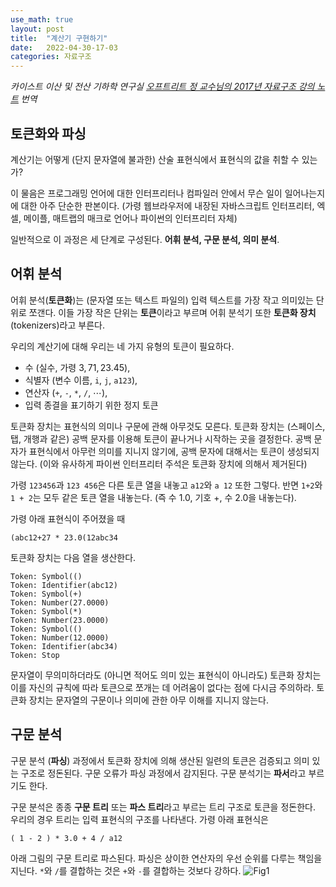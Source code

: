 ```yaml
---
use_math: true
layout: post
title:  "계산기 구현하기"
date:   2022-04-30-17-03
categories: 자료구조
---
```

*카이스트 이산 및 전산 기하학 연구실 [오프트리트 정 교수님의 2017년 자료구조 강의 노트](https://otfried.org/courses/cs206/) 번역*
## 토큰화와 파싱
계산기는 어떻게 (단지 문자열에 불과한) 산술 표현식에서 표현식의 값을 취할 수 있는가? 

이 물음은 프로그래밍 언어에 대한 인터프리터나 컴파일러 안에서 무슨 일이 일어나는지에 대한 아주 단순한 판본이다. (가령 웹브라우저에 내장된 자바스크립트 인터프리터, 엑셀, 메이플, 매트랩의 매크로 언어나 파이썬의 인터프리터 자체)

일반적으로 이 과정은 세 단계로 구성된다. **어휘 분석, 구문 분석, 의미 분석**.
## 어휘 분석
어휘 분석(**토큰화**)는 (문자열 또는 텍스트 파일의) 입력 텍스트를 가장 작고 의미있는 단위로 쪼갠다. 이들 가장 작은 단위는 **토큰**이라고 부르며 어휘 분석기 또한 **토큰화 장치**(tokenizers)라고 부른다.

우리의 계산기에 대해 우리는 네 가지 유형의 토큰이 필요하다.
- 수 (실수, 가령 $3, 71, 23.45$),
- 식별자 (변수 이름, `i`, `j`, `a123`),
- 연산자 (`+`, `-`, `*`, `/`, $\cdots$),
- 입력 종결을 표기하기 위한 정지 토큰

토큰화 장치는 표현식의 의미나 구문에 관해 아무것도 모른다. 토큰화 장치는 (스페이스, 탭, 개행과 같은) 공백 문자를 이용해 토큰이 끝나거나 시작하는 곳을 결정한다. 공백 문자가 표현식에서 아무런 의미를 지니지 않기에, 공백 문자에 대해서는 토큰이 생성되지 않는다. (이와 유사하게 파이썬 인터프리터 주석은 토큰화 장치에 의해서 제거된다)

가령 `123456`과 `123 456`은 다른 토큰 열을 내놓고 `a12`와 `a 12` 또한 그렇다. 반면 `1+2`와 `1 + 2`는 모두 같은 토큰 열을 내놓는다. (즉 수 $1.0$, 기호 $+$, 수 $2.0$을 내놓는다).

가령 아래 표현식이 주어졌을 때
```
(abc12+27 * 23.0(12abc34
```
토큰화 장치는 다음 열을 생산한다.
```
Token: Symbol(()
Token: Identifier(abc12)
Token: Symbol(+)
Token: Number(27.0000)
Token: Symbol(*)
Token: Number(23.0000)
Token: Symbol(()
Token: Number(12.0000)
Token: Identifier(abc34)
Token: Stop
```
문자열이 무의미하더라도 (아니면 적어도 의미 있는 표현식이 아니라도) 토큰화 장치는 이를 자신의 규칙에 따라 토큰으로 쪼개는 데 어려움이 없다는 점에 다시금 주의하라. 토큰화 장치는 문자열의 구문이나 의미에 관한 아무 이해를 지니지 않는다.
## 구문 분석
구문 분석 (**파싱**) 과정에서 토큰화 장치에 의해 생산된 일련의 토큰은 검증되고 의미 있는 구조로 정돈된다. 구문 오류가 파싱 과정에서 감지된다. 구문 분석기는 **파서**라고 부르기도 한다.

구문 분석은 종종 **구문 트리** 또는 **파스 트리**라고 부르는 트리 구조로 토큰을 정돈한다. 우리의 경우 트리는 입력 표현식의 구조를 나타낸다. 가령 아래 표현식은 
```
( 1 - 2 ) * 3.0 + 4 / a12
```
아래 그림의 구문 트리로 파스된다. 파싱은 상이한 연산자의 우선 순위를 다루는 책임을 지닌다. `*`와 `/`를 결합하는 것은 `+`와 `-`를 결합하는 것보다 강하다.
![Fig1](\img\dat_2_1.png)
 